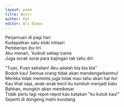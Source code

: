 ```yaml
---
layout: poem
title: Butir
author: Ppt
editor: Ari Dimas
---
```


Perjamuan di pagi hari<br>
Kudapatkan satu sloki intisari<br>
Pemberian ibu tiri<br>
Aku menari, 'kuikuti setiap irama<br>
Juga sorak sorai para bajingan tak tahu diri<br>

"Tuan, Puan sekalian! Aku adalah bla bla bla"<br>
Bodoh kau! Semua orang tidak akan mendengarkanmu!<br>
Mereka tidak meminta juga tidak mau tahu akan hal itu!<br>
Kau lihat saja, anak-anak kecil itu tumbuh menjadi batu<br>
Bahkan, mungkin akan membesar<br>
Tidak perlu lagi repot-repot kau katakan "ku kutuk kau!"<br>
Seperti di dongeng malin kundang<br>
